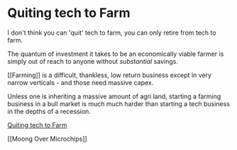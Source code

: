 # Quiting tech to Farm

I don't think you can 'quit' tech to farm, you can only retire from tech to farm.

The quantum of investment it takes to be an economically viable farmer is simply out of reach to anyone without *substantial* savings.

[[Farming]] is a difficult, thankless, low return business except in very narrow verticals - and those need massive capex.

Unless one is inheriting a massive amount of agri land, starting a farming business in a bull market is much much harder than starting a tech business in the depths of a recession.



[Quiting tech to Farm](https://twitter.com/ponnappa/status/1616974738055901186)

[[Moong Over Microchips]]